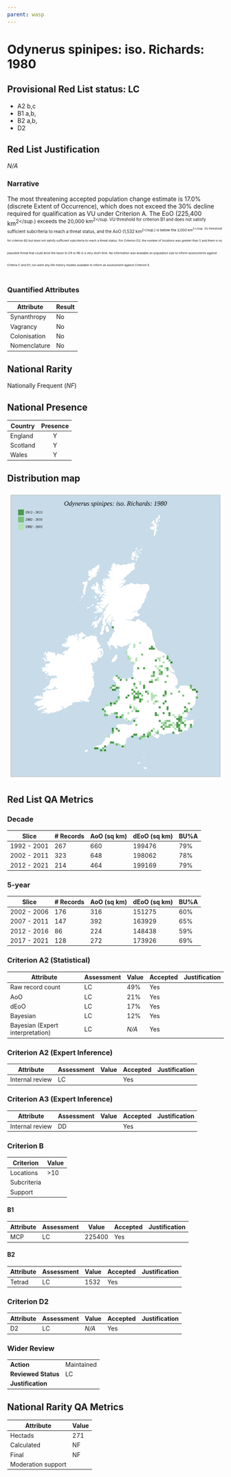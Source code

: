 ```yaml
---
parent: wasp
---
```


# Odynerus spinipes: iso. Richards: 1980

## Provisional Red List status: LC
- A2 b,c
- B1 a,b, 
- B2 a,b, 
- D2

## Red List Justification
*N/A*
### Narrative


The most threatening accepted population change estimate is 17.0% (discrete Extent of Occurrence), which does not exceed the 30% decline required for qualification as VU under Criterion A. The EoO (225,400 km<sup>2</sup.) exceeds the 20,000 km<sup>2</sup. VU threshold for criterion B1 and does not satisfy sufficient subcriteria to reach a threat status, and the AoO (1,532 km<sup>2</sup.) is below the 2,000 km<sup>2</sup. VU threshold for criterion B2 but does not satisfy sufficient subcriteria to reach a threat status. For Criterion D2, the number of locations was greater than 5 and there is no plausible threat that could drive the taxon to CR or RE in a very short time. No information was available on population size to inform assessments against Criteria C and D1; nor were any life-history models available to inform an assessment against Criterion E.
### Quantified Attributes
|Attribute|Result|
|---|---|
|Synanthropy|No|
|Vagrancy|No|
|Colonisation|No|
|Nomenclature|No|


## National Rarity
Nationally Frequent (*NF*)

## National Presence
|Country|Presence
|---|:-:|
|England|Y|
|Scotland|Y|
|Wales|Y|


## Distribution map
![](../map/457.svg)

## Red List QA Metrics
### Decade
| Slice | # Records | AoO (sq km) | dEoO (sq km) |BU%A |
|---|---|---|---|---|
|1992 - 2001|267|660|199476|79%|
|2002 - 2011|323|648|198062|78%|
|2012 - 2021|214|464|199169|79%|
### 5-year
| Slice | # Records | AoO (sq km) | dEoO (sq km) |BU%A |
|---|---|---|---|---|
|2002 - 2006|176|316|151275|60%|
|2007 - 2011|147|392|163929|65%|
|2012 - 2016|86|224|148438|59%|
|2017 - 2021|128|272|173926|69%|
### Criterion A2 (Statistical)
|Attribute|Assessment|Value|Accepted|Justification
|---|---|---|---|---|
|Raw record count|LC|49%|Yes||
|AoO|LC|21%|Yes||
|dEoO|LC|17%|Yes||
|Bayesian|LC|12%|Yes||
|Bayesian (Expert interpretation)|LC|*N/A*|Yes||
### Criterion A2 (Expert Inference)
|Attribute|Assessment|Value|Accepted|Justification
|---|---|---|---|---|
|Internal review|LC||Yes||
### Criterion A3 (Expert Inference)
|Attribute|Assessment|Value|Accepted|Justification
|---|---|---|---|---|
|Internal review|DD||Yes||
### Criterion B
|Criterion| Value|
|---|---|
|Locations|>10|
|Subcriteria||
|Support||
#### B1
|Attribute|Assessment|Value|Accepted|Justification
|---|---|---|---|---|
|MCP|LC|225400|Yes||
#### B2
|Attribute|Assessment|Value|Accepted|Justification
|---|---|---|---|---|
|Tetrad|LC|1532|Yes||
### Criterion D2
|Attribute|Assessment|Value|Accepted|Justification
|---|---|---|---|---|
|D2|LC|*N/A*|Yes||
### Wider Review
|  |  |
|---|---|
|**Action**|Maintained|
|**Reviewed Status**|LC|
|**Justification**||


## National Rarity QA Metrics
|Attribute|Value|
|---|---|
|Hectads|271|
|Calculated|NF|
|Final|NF|
|Moderation support||


